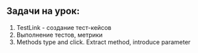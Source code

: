 ## Задачи на урок:

1. TestLink - создание тест-кейсов
2. Выполнение тестов, метрики
3. Methods type and click. Extract method, introduce parameter

